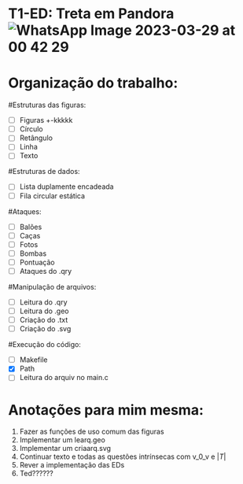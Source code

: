# T1-ED: Treta em Pandora![WhatsApp Image 2023-03-29 at 00 42 29](https://user-images.githubusercontent.com/114019019/229173812-70ae489f-14b0-484d-b395-ab2fbe161d20.jpeg)

# Organização do trabalho:

#Estruturas das figuras:
- [ ] Figuras +-kkkkk
- [ ] Círculo
- [ ] Retângulo
- [ ] Linha
- [ ] Texto
     
#Estruturas de dados:
- [ ] Lista duplamente encadeada
- [ ] Fila circular estática
     
#Ataques:
- [ ] Balões
- [ ] Caças
- [ ] Fotos
- [ ] Bombas
- [ ] Pontuação
- [ ] Ataques do .qry
      
#Manipulação de arquivos:
- [ ] Leitura do .qry
- [ ] Leitura do .geo
- [ ] Criação do .txt
- [ ] Criação do .svg
  
#Execução do código:
- [ ] Makefile
- [X] Path
- [ ] Leitura do arquiv no main.c

# Anotações para mim mesma:

1) Fazer as funções de uso comum das figuras
2) Implementar um learq.geo
3) Implementar um criaarq.svg
4) Continuar texto e todas as questões intrínsecas com v_0_v e |_T_|
5) Rever a implementação das EDs
6) Ted??????
